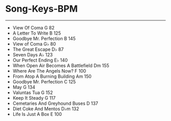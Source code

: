 # Song-Keys-BPM

---

- View Of Coma	G	82
- A Letter To Write	B	125
- Goodbye Mr. Perfection	B	145
- View of Coma	G♭	80
- The Great Escape	D♭	87
- Seven Days	A♭	123
- Our Perfect Ending	E♭	140
- When Open Air Becomes A Battlefield	Dm	155
- Where Are The Angels Now?	F	100
- From Atop A Burning Building	Am	150
- Goodbye Mr. Perfection	C	125
- May	G	134
- Valuntas Tua	G	152
- Keep It Steady	G	117
- Cemetaries And Greyhound Buses	D	137
- Diet Coke And Mentos	D♭m	132
- Life Is Just A Box	E	100
